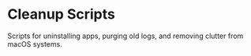 # Cleanup Scripts

Scripts for uninstalling apps, purging old logs, and removing clutter from macOS systems.
